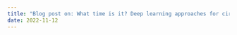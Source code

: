 ```yaml
---
title: "Blog post on: What time is it? Deep learning approaches for circadian rhythms."
date: 2022-11-12
---
```


